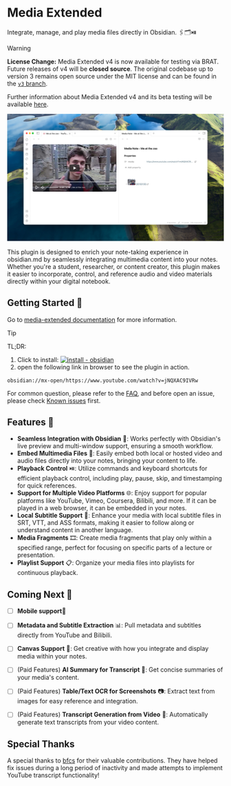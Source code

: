 # Media Extended

Integrate, manage, and play media files directly in Obsidian. 🖇️🗂️⏯️

> [!WARNING]
> **License Change:** Media Extended v4 is now available for testing via BRAT. 
> Future releases of v4 will be **closed source**.
> The original codebase up to version 3 remains open source under the MIT license and can be found in the [`v3` branch](https://github.com/PKM-er/media-extended/tree/v3).
>
> Further information about Media Extended v4 and its beta testing will be available [here](https://mx.pkmer.net/docs/v4).

![Media Extended plugin with player and media note](./assets/first-note.jpg)

This plugin is designed to enrich your note-taking experience in obsidian.md by seamlessly integrating multimedia content into your notes. Whether you're a student, researcher, or content creator, this plugin makes it easier to incorporate, control, and reference audio and video materials directly within your digital notebook.

## Getting Started 🚀

Go to [media-extended documentation](https://mx.pkmer.net/docs/v3#getting-started) for more information.

> [!TIP]
> TL;DR:
> 1. Click to install: [![install - obsidian](https://img.shields.io/badge/media_extended-v3-6c31e3?logo=obsidian)](https://obsidian.md/plugins?id=media-extended)
> 2. open the following link in browser to see the plugin in action.
> ```
> obsidian://mx-open/https://www.youtube.com/watch?v=jNQXAC9IVRw
> ```

For common question, please refer to the [FAQ](https://mx.pkmer.net/docs/v3/faq), and before open an issue, please check [Known issues](https://mx.pkmer.net/docs/v3/faq/known-issue) first.

## Features 🌟

- **Seamless Integration with Obsidian** 🤝: Works perfectly with Obsidian's live preview and multi-window support, ensuring a smooth workflow.
- **Embed Multimedia Files** 📁: Easily embed both local or hosted video and audio files directly into your notes, bringing your content to life.
- **Playback Control** ⏯️: Utilize commands and keyboard shortcuts for efficient playback control, including play, pause, skip, and timestamping for quick references.
- **Support for Multiple Video Platforms** 🌐: Enjoy support for popular platforms like YouTube, Vimeo, Coursera, Bilibili, and more. If it can be played in a web browser, it can be embedded in your notes.
- **Local Subtitle Support** 📑: Enhance your media with local subtitle files in SRT, VTT, and ASS formats, making it easier to follow along or understand content in another language.
- **Media Fragments** 🎞️: Create media fragments that play only within a specified range, perfect for focusing on specific parts of a lecture or presentation.
- **Playlist Support** 📋: Organize your media files into playlists for continuous playback.

## Coming Next 🔮

- [ ] **Mobile support**📱
- [ ] **Metadata and Subtitle Extraction** 📊: Pull metadata and subtitles directly from YouTube and Bilibili.

- [ ] **Canvas Support** 🎨: Get creative with how you integrate and display media within your notes.
- [ ] (Paid Features) **AI Summary for Transcript** 🤖: Get concise summaries of your media's content.
- [ ] (Paid Features) **Table/Text OCR for Screenshots** 📷: Extract text from images for easy reference and integration.
- [ ] (Paid Features) **Transcript Generation from Video** 📝: Automatically generate text transcripts from your video content.

## Special Thanks

A special thanks to [bfcs](https://github.com/bfcs) for their valuable contributions. They have helped fix issues during a long period of inactivity and made attempts to implement YouTube transcript functionality!
